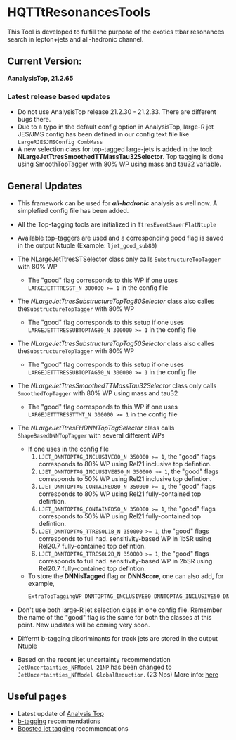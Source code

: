 # HQTTtResonancesTools

This Tool is developed to fulfill the purpose of the exotics ttbar resonances search in lepton+jets and all-hadronic channel.

## Current Version:

**AanalysisTop, 21.2.65** 

### Latest release based updates
* Do not use AnalysisTop release 21.2.30 - 21.2.33. There are different bugs there.
* Due to a typo in the default config option in AnalysisTop, large-R jet JES/JMS config has been defined in our config text file like `LargeRJESJMSConfig CombMass`
* A new selection class for top-tagged large-jets is added in the tool: **NLargeJetTtresSmoothedTTMassTau32Selector**. Top tagging is done using SmoothTopTagger with 80% WP using mass and tau32 variable.

## General Updates

* This framework can be used for **_all-hadronic_** analysis as well now. A simplefied config file has been added.
* All the Top-tagging tools are initialized in ```TtresEventSaverFlatNtuple```
* Available top-taggers are used and a corresponding good flag is saved in the output Ntuple (Example: ```ljet_good_sub80```)
* The  NLargeJetTtresSTSelector class only calls ```SubstructureTopTagger```  with 80% WP
    * The "good" flag corresponds to this WP if one uses ```LARGEJETTTRESST_N 300000 >= 1``` in the config file
* The _NLargeJetTtresSubstructureTopTag80Selector_ class also calles the```SubstructureTopTagger```  with 80% WP
    * The "good" flag corresponds to this setup if one uses `LARGEJETTTRESSUBTOPTAG80_N 300000 >= 1` in the config file
* The _NLargeJetTtresSubstructureTopTag50Selector_ class also calles the```SubstructureTopTagger```  with 80% WP
    * The "good" flag corresponds to this setup if one uses `LARGEJETTTRESSUBTOPTAG50_N 300000 >= 1` in the config file
* The  _NLargeJetTtresSmoothedTTMassTau32Selector_ class only calls ```SmoothedTopTagger```  with 80% WP using mass and tau32
    * The "good" flag corresponds to this WP if one uses ```LARGEJETTTRESSTTMT_N 300000 >= 1``` in the config file
* The  _NLargeJetTtresFHDNNTopTagSelector_ class calls ```ShapeBasedDNNTopTagger```  with several different WPs
    * If one uses in the config file
        1.  ```LJET_DNNTOPTAG_INCLUSIVE80_N 350000 >= 1```, the "good" flags corresponds to 80% WP using Rel21 inclusive top defintion. 
        2.  ```LJET_DNNTOPTAG_INCLUSIVE850_N 350000 >= 1```, the "good" flags corresponds to 50% WP using Rel21 inclusive top defintion. 
        3.  ```LJET_DNNTOPTAG_CONTAINED80_N 350000 >= 1```, the "good" flags corresponds to 80% WP using Rel21 fully-contained top defintion. 
        4.  ```LJET_DNNTOPTAG_CONTAINED50_N 350000 >= 1```, the "good" flags corresponds to 50% WP using Rel21 fully-contained top defintion. 
        5.  ```LJET_DNNTOPTAG_TTRES0L1B_N 350000 >= 1```, the "good" flags corresponds to full had. sensitivity-based WP in 1bSR using Rel20.7 fully-contained top defintion. 
        6.  ```LJET_DNNTOPTAG_TTRES0L2B_N 350000 >= 1```, the "good" flags corresponds to full had. sensitivity-based WP in 2bSR using Rel20.7 fully-contained top defintion. 
    *   To store the __DNNisTagged__ flag or __DNNScore__, one can also add, for example, 
        ```bash
        ExtraTopTaggingWP DNNTOPTAG_INCLUSIVE80 DNNTOPTAG_INCLUSIVE50 DNNTOPTAG_CONTAINED50 DNNTOPTAG_CONTAINED50
        ```

* Don't use both large-R jet selection class in one config file. Remember the name of the "good" flag is the same for both the classes at this point. New updates will be coming very soon.
* Differnt b-tagging discriminants for track jets are stored in the output Ntuple
* Based on the recent jet uncertainty recommendation ```JetUncertainties_NPModel 21NP``` has been changed to ```JetUncertainties_NPModel GlobalReduction```. (23 Nps)
More info: [here](https://twiki.cern.ch/twiki/bin/view/AtlasProtected/JetUncertaintiesRel21Moriond2018SmallR)


## Useful pages

* Latest update of [Analysis Top](https://twiki.cern.ch/twiki/bin/viewauth/AtlasProtected/AnalysisTop21)
* [b-tagging](https://twiki.cern.ch/twiki/bin/view/AtlasProtected/BTaggingBenchmarksRelease21) recommendations
* [Boosted jet tagging](https://twiki.cern.ch/twiki/bin/view/AtlasProtected/BoostedJetTaggingRecommendation2017#SmoothTopTaggerSection) recommendations
